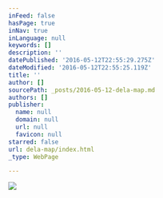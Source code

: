 ```yaml
---
inFeed: false
hasPage: true
inNav: true
inLanguage: null
keywords: []
description: ''
datePublished: '2016-05-12T22:55:29.275Z'
dateModified: '2016-05-12T22:55:25.119Z'
title: ''
author: []
sourcePath: _posts/2016-05-12-dela-map.md
authors: []
publisher:
  name: null
  domain: null
  url: null
  favicon: null
starred: false
url: dela-map/index.html
_type: WebPage

---
```

![](https://the-grid-user-content.s3-us-west-2.amazonaws.com/2cc0d268-b0cb-47d4-bf3a-65189ba36716.gif)